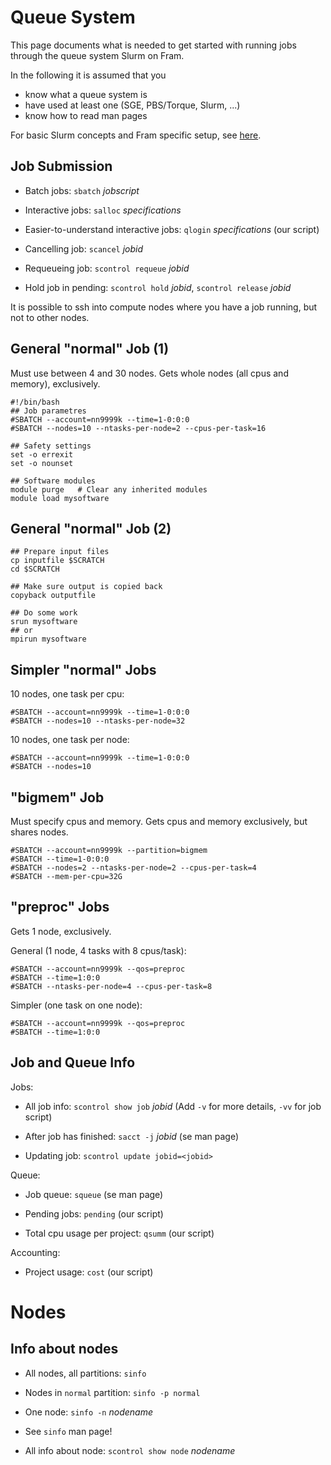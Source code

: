 # Queue System

This page documents what is needed to get started with running jobs through the queue system Slurm on Fram.

In the following it is assumed that you

- know what a queue system is
- have used at least one (SGE, PBS/Torque, Slurm, ...)
- know how to read man pages

For basic Slurm concepts and Fram specific setup, see [here](slurm_concepts_and_setup_fram.md).


## Job Submission

-   Batch jobs: `sbatch` *jobscript*

-   Interactive jobs: `salloc` *specifications*

-   Easier-to-understand interactive jobs: `qlogin` *specifications* (our script)

-   Cancelling job: `scancel` *jobid*

-   Requeueing job: `scontrol requeue` *jobid*

-   Hold job in pending: `scontrol hold` *jobid*, `scontrol release` *jobid*

It is possible to ssh into compute nodes where you have a job running, but not to other nodes.

## General "normal" Job (1)

Must use between 4 and 30 nodes.  Gets whole nodes (all cpus and memory),
exclusively.

    #!/bin/bash
    ## Job parametres
    #SBATCH --account=nn9999k --time=1-0:0:0
    #SBATCH --nodes=10 --ntasks-per-node=2 --cpus-per-task=16
    
    ## Safety settings
    set -o errexit
    set -o nounset
    
    ## Software modules
    module purge   # Clear any inherited modules
    module load mysoftware

## General "normal" Job (2)

    ## Prepare input files
    cp inputfile $SCRATCH
    cd $SCRATCH
    
    ## Make sure output is copied back
    copyback outputfile
    
    ## Do some work
    srun mysoftware
    ## or
    mpirun mysoftware

## Simpler "normal" Jobs

10 nodes, one task per cpu:

    #SBATCH --account=nn9999k --time=1-0:0:0
    #SBATCH --nodes=10 --ntasks-per-node=32

10 nodes, one task per node:

    #SBATCH --account=nn9999k --time=1-0:0:0
    #SBATCH --nodes=10

## "bigmem" Job

Must specify cpus and memory.  Gets cpus and memory exclusively, but shares
nodes.

    #SBATCH --account=nn9999k --partition=bigmem
    #SBATCH --time=1-0:0:0
    #SBATCH --nodes=2 --ntasks-per-node=2 --cpus-per-task=4
    #SBATCH --mem-per-cpu=32G

## "preproc" Jobs

Gets 1 node, exclusively.

General (1 node, 4 tasks with 8 cpus/task):

    #SBATCH --account=nn9999k --qos=preproc
    #SBATCH --time=1:0:0
    #SBATCH --ntasks-per-node=4 --cpus-per-task=8

Simpler (one task on one node):

    #SBATCH --account=nn9999k --qos=preproc
    #SBATCH --time=1:0:0

## Job and Queue Info

Jobs:

-   All job info: `scontrol show job` *jobid* (Add `-v` for more details, `-vv` for job script)

-   After job has finished: `sacct -j` *jobid* (se man page)

-   Updating job: `scontrol update jobid=<jobid>`

Queue:

-   Job queue: `squeue` (se man page)

-   Pending jobs: `pending` (our script)

-   Total cpu usage per project: `qsumm` (our script)

Accounting:

-   Project usage: `cost` (our script)

# Nodes

## Info about nodes

-   All nodes, all partitions: `sinfo`

-   Nodes in `normal` partition: `sinfo -p normal`

-   One node: `sinfo -n` *nodename*

-   See `sinfo` man page!

-   All info about node: `scontrol show node` *nodename*
